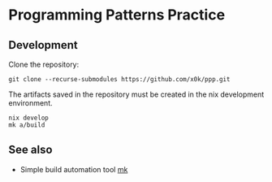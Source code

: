 # Programming Patterns Practice

## Development

Clone the repository:

```
git clone --recurse-submodules https://github.com/x0k/ppp.git
````

The artifacts saved in the repository must be created in the nix development environment.

```console
nix develop
mk a/build
```

## See also

- Simple build automation tool [mk](https://github.com/x0k/mk)
